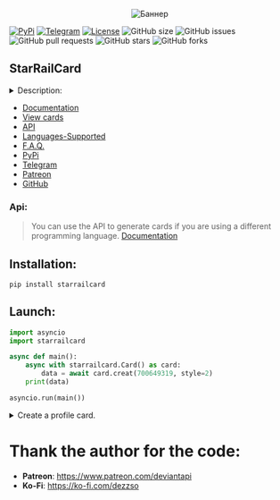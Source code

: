 <p align="center">
 <img src="https://raw.githubusercontent.com/DEViantUA/StarRailCard/main/Examples/image/starRailCardBanner.png" alt="Баннер"/>
</p>

[![PyPi](https://img.shields.io/pypi/v/starrailcard?label=PyPi)](https://pypi.org/project/starrailcard/)
[![Telegram](https://img.shields.io/badge/Telegram-gray)](https://t.me/enkacardchat)
[![License](https://img.shields.io/badge/License-MIT%20with%20Additional%20Restrictions-blue)](https://github.com/DEViantUA/StarRailCard/blob/main/LICENSE)
![GitHub size](https://img.shields.io/github/repo-size/DEViantUA/StarRailCard?label=GitHub%20size&branch=main)
![GitHub issues](https://img.shields.io/github/issues/DEViantUA/StarRailCard?label=Issues%20Count)
![GitHub pull requests](https://img.shields.io/github/issues-pr/DEViantUA/StarRailCard?label=Pull%20Count)
![GitHub stars](https://img.shields.io/github/stars/DEViantUA/StarRailCard?label=Stars%20Count)
![GitHub forks](https://img.shields.io/github/forks/DEViantUA/StarRailCard?label=Forks%20Count)



## StarRailCard
<details>
  <summary>
   Description:
  </summary>
<br>
Welcome to the world of StarRailCard – your magical guide to the universe of Honkai Star Rail! This Python module provides the ability to create captivating character cards based on player data from Honkai Star Rail, obtained through their unique user identifiers (UIDs). StarRailCard streamlines the process of generating personalized character assembly cards, relying on the information provided by players.
 
---
 
* **Easy Installation:** Set up StarRailCard in just a few simple steps to start using it without any hassle.
* **Support for Other Programming Languages:** StarRailCard provides support for multiple programming languages, making it accessible to a wide range of developers.
* **Color Adaptation:** StarRailCard seamlessly adapts its color scheme to match the user's custom images, ensuring a harmonious blend between character cards and background images.
* **Flexible Configuration:** Customize StarRailCard according to your preferences with flexible configuration options, allowing you to tailor the generation process to your liking.
* **Multi-Language Support:** With support for all languages available in the game, including Ukrainian, StarRailCard can generate character cards in any language.
* **Personalized Character Cards:** Create character assembly cards based on specific player data to highlight their uniqueness and individuality.
* **Animation Support:** StarRailCard supports animated elements, adding extra vitality and dynamism to character cards.
* **Custom Fonts and Images:** Use custom fonts and character images to create character cards with a unique style.
* **Instant Data Update and Retrieval:** Get updated character and player profile data instantly, ensuring the information on cards is always up-to-date.
* **Integration with MiHoMo API Wrapper:** Seamlessly integrate StarRailCard with the MiHoMo API wrapper for quick access to game and character data.
</details>

* [Documentation](https://github.com/DEViantUA/StarRailCard/wiki/Documentation)
* [View cards](https://github.com/DEViantUA/StarRailCard/wiki/View-cards)
* [API](https://github.com/DEViantUA/StarRailCard/wiki/StarRailCard-API)
* [Languages-Supported](https://github.com/DEViantUA/StarRailCard/wiki/Languages-Supported)
* [F.A.Q.](https://github.com/DEViantUA/StarRailCard/wiki/F.A.Q.)
* [PyPi](https://pypi.org/project/starrailcard/)
* [Telegram](https://t.me/enkacardchat)
* [Patreon](https://www.patreon.com/deviantapi)
* [GitHub](https://github.com/DEViantUA/StarRailCard)

### Api:
> You can use the API to generate cards if you are using a different programming language.
[Documentation](https://github.com/DEViantUA/StarRailCard/wiki/StarRailCard-API)

## Installation:
```
pip install starrailcard
```

## Launch:
``` python
import asyncio
import starrailcard

async def main():
    async with starrailcard.Card() as card:
        data = await card.creat(700649319, style=2)
    print(data)

asyncio.run(main())
```

<details>
<summary>Create a profile card.</summary>

``` python
import asyncio
import starrailcard

async def main():
    async with starrailcard.Card() as card:
        data = await card.creat_profile(700649319)
    print(data)

asyncio.run(main())
```
</details>

# Thank the author for the code: 
* **Patreon**: https://www.patreon.com/deviantapi
* **Ko-Fi**: https://ko-fi.com/dezzso
